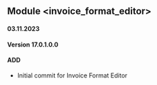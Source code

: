## Module <invoice_format_editor>

#### 03.11.2023
#### Version 17.0.1.0.0
#### ADD
- Initial commit for Invoice Format Editor
